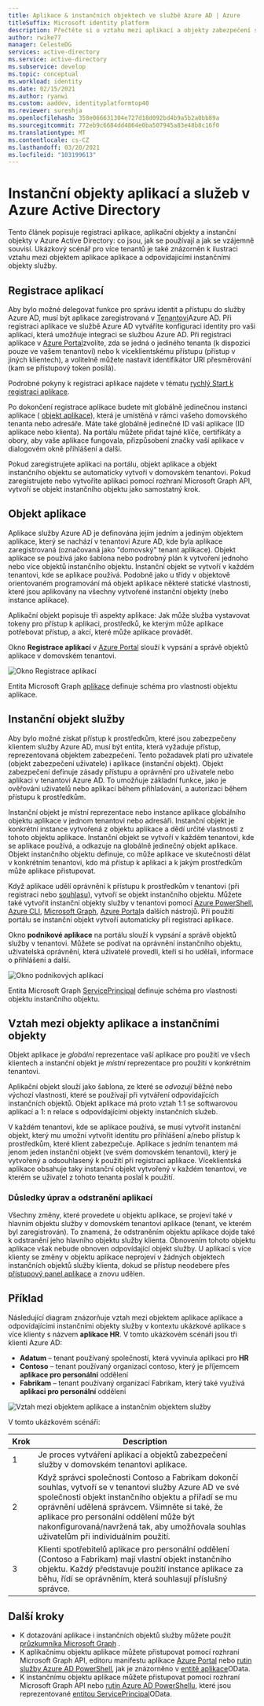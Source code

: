 ```yaml
---
title: Aplikace & instančních objektech ve službě Azure AD | Azure
titleSuffix: Microsoft identity platform
description: Přečtěte si o vztahu mezi aplikací a objekty zabezpečení služby v Azure Active Directory.
author: rwike77
manager: CelesteDG
services: active-directory
ms.service: active-directory
ms.subservice: develop
ms.topic: conceptual
ms.workload: identity
ms.date: 02/15/2021
ms.author: ryanwi
ms.custom: aaddev, identityplatformtop40
ms.reviewer: sureshja
ms.openlocfilehash: 358e066631304e727d18d092bd4b9a5b2a0bb89a
ms.sourcegitcommit: 772eb9c6684dd4864e0ba507945a83e48b8c16f0
ms.translationtype: MT
ms.contentlocale: cs-CZ
ms.lasthandoff: 03/20/2021
ms.locfileid: "103199613"
---
```

# <a name="application-and-service-principal-objects-in-azure-active-directory"></a>Instanční objekty aplikací a služeb v Azure Active Directory

Tento článek popisuje registraci aplikace, aplikační objekty a instanční objekty v Azure Active Directory: co jsou, jak se používají a jak se vzájemně souvisí. Ukázkový scénář pro více tenantů je také znázorněn k ilustraci vztahu mezi objektem aplikace aplikace a odpovídajícími instančními objekty služby.

## <a name="application-registration"></a>Registrace aplikací
Aby bylo možné delegovat funkce pro správu identit a přístupu do služby Azure AD, musí být aplikace zaregistrovaná v [Tenantovi](developer-glossary.md#tenant)Azure AD. Při registraci aplikace ve službě Azure AD vytváříte konfiguraci identity pro vaši aplikaci, která umožňuje integraci se službou Azure AD. Při registraci aplikace v [Azure Portal][AZURE-Portal]zvolíte, zda se jedná o jediného tenanta (k dispozici pouze ve vašem tenantovi) nebo k víceklientskému přístupu (přístup v jiných klientech), a volitelně můžete nastavit identifikátor URI přesměrování (kam se přístupový token posílá).

Podrobné pokyny k registraci aplikace najdete v tématu [rychlý Start k registraci aplikace](quickstart-register-app.md).

Po dokončení registrace aplikace budete mít globálně jedinečnou instanci aplikace ( [objekt aplikace](#application-object)), která je umístěná v rámci vašeho domovského tenanta nebo adresáře.  Máte také globálně jedinečné ID vaší aplikace (ID aplikace nebo klienta).  Na portálu můžete přidat tajné klíče, certifikáty a obory, aby vaše aplikace fungovala, přizpůsobení značky vaší aplikace v dialogovém okně přihlášení a další.

Pokud zaregistrujete aplikaci na portálu, objekt aplikace a objekt instančního objektu se automaticky vytvoří v domovském tenantovi.  Pokud zaregistrujete nebo vytvoříte aplikaci pomocí rozhraní Microsoft Graph API, vytvoří se objekt instančního objektu jako samostatný krok.

## <a name="application-object"></a>Objekt aplikace
Aplikace služby Azure AD je definována jejím jedním a jediným objektem aplikace, který se nachází v tenantovi Azure AD, kde byla aplikace zaregistrovaná (označovaná jako "domovský" tenant aplikace).  Objekt aplikace se používá jako šablona nebo podrobný plán k vytvoření jednoho nebo více objektů instančního objektu.  Instanční objekt se vytvoří v každém tenantovi, kde se aplikace používá. Podobně jako u třídy v objektově orientovaném programování má objekt aplikace některé statické vlastnosti, které jsou aplikovány na všechny vytvořené instanční objekty (nebo instance aplikace).

Aplikační objekt popisuje tři aspekty aplikace: Jak může služba vystavovat tokeny pro přístup k aplikaci, prostředků, ke kterým může aplikace potřebovat přístup, a akcí, které může aplikace provádět.

Okno **Registrace aplikací** v [Azure Portal][AZURE-Portal] slouží k vypsání a správě objektů aplikace v domovském tenantovi.

![Okno Registrace aplikací](./media/app-objects-and-service-principals/app-registrations-blade.png)

Entita Microsoft Graph [aplikace][MS-Graph-App-Entity] definuje schéma pro vlastnosti objektu aplikace.

## <a name="service-principal-object"></a>Instanční objekt služby
Aby bylo možné získat přístup k prostředkům, které jsou zabezpečeny klientem služby Azure AD, musí být entita, která vyžaduje přístup, reprezentovaná objektem zabezpečení. Tento požadavek platí pro uživatele (objekt zabezpečení uživatele) i aplikace (instanční objekt). Objekt zabezpečení definuje zásady přístupu a oprávnění pro uživatele nebo aplikaci v tenantovi Azure AD. To umožňuje základní funkce, jako je ověřování uživatelů nebo aplikací během přihlašování, a autorizaci během přístupu k prostředkům.

Instanční objekt je místní reprezentace nebo instance aplikace globálního objektu aplikace v jednom tenantovi nebo adresáři. Instanční objekt je konkrétní instance vytvořená z objektu aplikace a dědí určité vlastnosti z tohoto objektu aplikace. Instanční objekt se vytvoří v každém tenantovi, kde se aplikace používá, a odkazuje na globálně jedinečný objekt aplikace.  Objekt instančního objektu definuje, co může aplikace ve skutečnosti dělat v konkrétním tenantovi, kdo má přístup k aplikaci a k jakým prostředkům může aplikace přistupovat.

Když aplikace udělí oprávnění k přístupu k prostředkům v tenantovi (při registraci nebo [souhlasu](developer-glossary.md#consent)), vytvoří se objekt instančního objektu. Můžete také vytvořit instanční objekty služby v tenantovi pomocí [Azure PowerShell](howto-authenticate-service-principal-powershell.md), [Azure CLI](/cli/azure/create-an-azure-service-principal-azure-cli), [Microsoft Graph](/graph/api/serviceprincipal-post-serviceprincipals?tabs=http), [Azure Portal][AZURE-Portal]a dalších nástrojů. Při použití portálu se instanční objekt vytvoří automaticky při registraci aplikace.

Okno **podnikové aplikace** na portálu slouží k vypsání a správě objektů služby v tenantovi. Můžete se podívat na oprávnění instančního objektu, uživatelská oprávnění, která uživatelé provedli, kteří si ho udělali, informace o přihlášení a další.

![Okno podnikových aplikací](./media/app-objects-and-service-principals/enterprise-apps-blade.png)

Entita Microsoft Graph [ServicePrincipal][MS-Graph-Sp-Entity] definuje schéma pro vlastnosti objektu instančního objektu.

## <a name="relationship-between-application-objects-and-service-principals"></a>Vztah mezi objekty aplikace a instančními objekty

Objekt aplikace je *globální* reprezentace vaší aplikace pro použití ve všech klientech a instanční objekt je *místní* reprezentace pro použití v konkrétním tenantovi.

Aplikační objekt slouží jako šablona, ze které se *odvozují* běžné nebo výchozí vlastnosti, které se používají při vytváření odpovídajících instančních objektů. Objekt aplikace má proto vztah 1:1 se softwarovou aplikací a 1: n relace s odpovídajícími objekty instančních služeb.

V každém tenantovi, kde se aplikace používá, se musí vytvořit instanční objekt, který mu umožní vytvořit identitu pro přihlášení a/nebo přístup k prostředkům, které klient zabezpečuje. Aplikace s jedním tenantem má jenom jeden instanční objekt (ve svém domovském tenantovi), který je vytvořený a odsouhlasený k použití při registraci aplikace. Víceklientská aplikace obsahuje taky instanční objekt vytvořený v každém tenantovi, ve kterém se uživatel z tohoto tenanta poslal k použití.

### <a name="consequences-of-modifying-and-deleting-applications"></a>Důsledky úprav a odstranění aplikací
Všechny změny, které provedete u objektu aplikace, se projeví také v hlavním objektu služby v domovském tenantovi aplikace (tenant, ve kterém byl zaregistrován). To znamená, že odstraněním objektu aplikace dojde také k odstranění jeho hlavního objektu služby klienta.  Obnovením tohoto objektu aplikace však nebude obnoven odpovídající objekt služby. U aplikací s více klienty se změny v objektu aplikace neprojeví v žádných objektech instančních objektů služby klienta, dokud se přístup neodebere přes [přístupový panel aplikace](https://myapps.microsoft.com) a znovu udělen.

## <a name="example"></a>Příklad

Následující diagram znázorňuje vztah mezi objektem aplikace aplikace a odpovídajícími instančními objekty služby v kontextu ukázkové aplikace s více klienty s názvem **aplikace HR**. V tomto ukázkovém scénáři jsou tři klienti Azure AD:

- **Adatum** – tenant používaný společností, která vyvinula aplikaci pro **HR**
- **Contoso** – tenant používaný organizací contoso, který je příjemcem **aplikace pro personální** oddělení
- **Fabrikam** – tenant používaný organizací Fabrikam, který také využívá **aplikaci pro personální** oddělení

![Vztah mezi objektem aplikace a instančním objektem služby](./media/app-objects-and-service-principals/application-objects-relationship.svg)

V tomto ukázkovém scénáři:

| Krok | Description |
|------|-------------|
| 1    | Je proces vytváření aplikací a objektů zabezpečení služby v domovském tenantovi aplikace. |
| 2    | Když správci společnosti Contoso a Fabrikam dokončí souhlas, vytvoří se v tenantovi služby Azure AD ve své společnosti objekt instančního objektu a přiřadí se mu oprávnění udělená správcem. Všimněte si také, že aplikace pro personální oddělení může být nakonfigurovaná/navržená tak, aby umožňovala souhlas uživatelům při individuálním použití. |
| 3    | Klienti spotřebitelů aplikace pro personální oddělení (Contoso a Fabrikam) mají vlastní objekt instančního objektu. Každý představuje použití instance aplikace za běhu, řídí se oprávněním, která souhlasují příslušný správce. |

## <a name="next-steps"></a>Další kroky

- K dotazování aplikace i instančních objektů služby můžete použít [průzkumníka Microsoft Graph](https://developer.microsoft.com/graph/graph-explorer) .
- K aplikačnímu objektu aplikace můžete přistupovat pomocí rozhraní Microsoft Graph API, editoru manifestu aplikace [Azure Portal][AZURE-Portal] nebo [rutin služby Azure AD PowerShell](/powershell/azure/), jak je znázorněno v [entitě aplikace][MS-Graph-App-Entity]OData.
- K instančnímu objektu aplikace můžete přistupovat pomocí rozhraní Microsoft Graph API nebo [rutin Azure AD PowerShellu](/powershell/azure/), které jsou reprezentované [entitou ServicePrincipal][MS-Graph-Sp-Entity]OData.

<!--Image references-->

<!--Reference style links -->
[MS-Graph-App-Entity]: /graph/api/resources/application
[MS-Graph-Sp-Entity]: /graph/api/resources/serviceprincipal
[AZURE-Portal]: https://portal.azure.com
